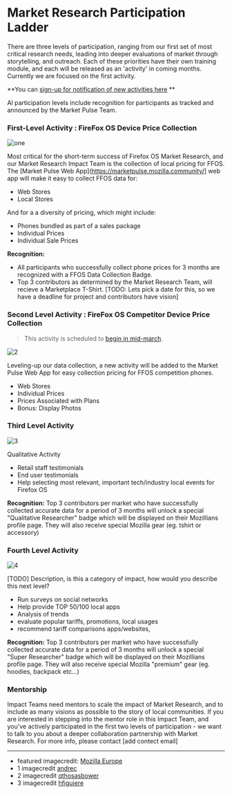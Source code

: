 # Market Research Participation Ladder


There are three levels of participation, ranging from our first set of most critical research needs, leading into deeper evaluations of market through storytelling, and outreach.  Each of these priorities have their own training module, and each will be released as an 'activity' in coming months.  Currently we are focused on the first activity. 

**You can [sign-up for notification of new activities here](https://docs.google.com/forms/d/1RLcSS9r1i-gMig1hRBg6gb86VWspvsan5OVdpfRWT-M/viewform?usp=send_form) **

Al participation levels include recognition for participants as tracked and announced by the Market Pulse Team.

### First-Level Activity : FireFox OS Device Price Collection
![one](http://tiptoes.ca/wp-content/uploads/2015/02/2893549851_ef5121f78b_m.jpg)

Most critical for the short-term success of Firefox OS Market Research, and our Market Research Impact Team is the collection of local pricing for FFOS.  The [Market Pulse Web App](https://marketpulse.mozilla.community/] web app will make it easy to collect FFOS data for:

* Web Stores
* Local Stores   

And for a a diversity of pricing, which might include:

* Phones bundled as part of a sales package
* Individual Prices
* Individual Sale Prices

**Recognition:** 
* All participants who successfully collect phone prices for 3 months are recognized with a FFOS Data Collection Badge.
* Top 3 contributors as determined by the Market Research Team, will recieve a Marketplace T-Shirt.
[TODO: Lets pick a date for this, so we have a deadline for project and contributors have vision] 

### Second Level Activity : FireFox OS Competitor Device Price Collection
> This activity is scheduled to [begin in mid-march](https://docs.google.com/forms/d/1RLcSS9r1i-gMig1hRBg6gb86VWspvsan5OVdpfRWT-M/viewform?usp=send_form). 

![2](http://tiptoes.ca/wp-content/uploads/2015/02/3563420741_847725b086_m.jpg)

Leveling-up our data collection, a new activity will be added to the Market Pulse Web App for easy collection pricing for FFOS competition phones.


* Web Stores
* Individual Prices
* Prices Associated with Plans
* Bonus: Display Photos

### Third Level Activity

![3](http://tiptoes.ca/wp-content/uploads/2015/02/4802869688_cdc82146a0_m.jpg)

Qualitative Activity

* Retail staff testimonials
* End user testimonials
* Help selecting most relevant, important tech/industry local events for Firefox OS

**Recognition:** Top 3 contributors per market who have successfully collected accurate data for a period of 3 months will unlock a special "Qualitative Researcher" badge which will be displayed on their Mozillians profile page. They will also receive special Mozilla gear (eg. tshirt or accessory)

### Fourth Level Activity

![4](http://tiptoes.ca/wp-content/uploads/2015/02/4119973735_af899a27e9_q.jpg)

[TODO] Description, is this a category of impact, how would you describe this next level?

* Run surveys on social networks
* Help provide TOP 50/100 local apps
* Analysis of trends
* evaluate popular tariffs, promotions, local usages
* recommend tariff comparisons apps/websites, 

**Recognition:** Top 3 contributors per market who have successfully collected accurate data for a period of 3 months will unlock a special "Super Researcher" badge which will be displayed on their Mozillians profile page. They will also receive special Mozilla "premium" gear (eg. hoodies, backpack etc...)

### Mentorship

Impact Teams need mentors to scale the impact of Market Research, and to include as many visions as possible to the story of local communities.  If you are interested in stepping into the mentor role in this Impact Team, and you've actively participated in the first two levels of participation - we want to talk to you about a deeper collaboration partnership with Market Research.  For more info, please contact [add contect email]


---

* featured imagecredit: [Mozilla Europe](https://www.flickr.com/photos/mozillaeu/)
* 1 imagecredit [andrec](https://www.flickr.com/photos/andrec/)
* 2 imagecredit [qthosasbower](https://www.flickr.com/photos/qthomasbower/)
* 3 imagecredit [hfiguiere]()
